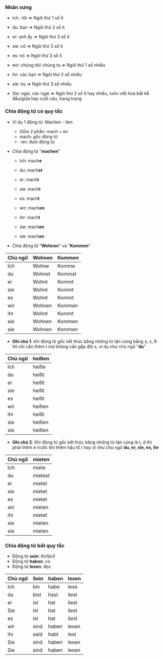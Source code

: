 ### Nhân xưng
- ich : tôi           => Ngôi thứ 1 số ít
- du: bạn          => Ngôi thứ 2 số ít
- er: anh ấy      => Ngôi thứ 3 số ít 
- sie: cô             => Ngôi thứ 3 số ít 
- es: nó              => Ngôi thứ 3 số ít 

- wir: chúng tôi/ chúng ta    => Ngôi thứ 1 số nhiều 
- ihr: các bạn                            => Ngôi thứ 2 số nhiều 
- sie: họ                                      => Ngôi thứ 3 số nhiều
- Sie: ngài, các ngài                 => Ngôi thứ 2 số ít hay nhiều, luôn viết hoa bất 
                        kể đầu/giữa hay cuối câu, trang trọng 

### Chia động từ có quy tắc
- Ví dụ 1 động từ: Machen - làm
	- Gồm 2 phần: mach + en
	- mach: gốc động từ 
	- -en: đuôi động từ 

- Chia động từ "**machen**"
	- ich: mach**e** 
	- du: mach**st**
	- er: mach**t**
	- sie: mach**t**
	- es: mach**t**
	
	- wir: mach**en**
	- ihr: mach**t**
	- sie: mach**en**
	- sie: mach**en**
- Chia động từ "**Wohnen**" và "**Kommen**"

| Chủ ngữ | Wohnen | Kommen |
| ------- | ------ | ------ |
| Ich     | Wohne  | Komme  |
| du      | Wohnst | Kommst |
| er      | Wohnt  | Kommt  |
| sie     | Wohnt  | Kommt  |
| es      | Wohnt  | Kommt  |
| wir     | Wohnen | Kommen |
| ihr     | Wohnt  | Kommt  |
| sie     | Wohnen | Kommen |
| sie     | Wohnen | Kommen |
- **Ghi chú 1**: khi động từ gốc kết thúc bằng những từ tận cùng bằng s, z, ß thì chỉ cần thêm t mà không cần gấp đôi s, ví dụ như chủ ngữ "**du**"

| Chủ ngữ | heißen |
| ------- | ------ |
| Ich     | heiße  |
| du      | heißt  |
| er      | heißt  |
| sie     | heißt  |
| es      | heißt  |
| wir     | heißen |
| ihr     | heißt  |
| sie     | heißen |
| sie     | heißen |
- **Ghi chú 2**: Khi động từ gốc kết thúc bằng những từ tận cùng là t, d thì phải thêm e trước khi thêm hậu tố t hay st như chủ ngữ **du, er, sie, es, ihr**

| Chủ ngữ | mieten  |
| ------- | ------- |
| Ich     | miete   |
| du      | mietest |
| er      | mietet  |
| sie     | mietet  |
| es      | mietet  |
| wir     | mieten  |
| ihr     | mietet  |
| sie     | mieten  |
| sie     | mieten  |
### Chia động từ bất  quy tắc
- Động từ **sein**: thì/là/ở 
- Động từ **haben**: có
- Động từ **lesen**: đọc 

| Chủ ngữ | Sein | haben | lesen |
| ------- | ---- | ----- | ----- |
| Ich     | bin  | habe  | lese  |
| du      | bist | hast  | liest |
| er      | ist  | hat   | liest |
| Sie     | ist  | hat   | liest |
| es      | ist  | hat   | liest |
| wir     | sind | haben | lesen |
| ihr     | seid | habt  | lest  |
| Sie     | sind | haben | lesen |
| Sie     | sind | haben | lesen |



